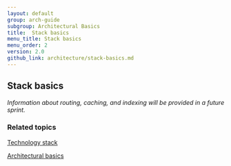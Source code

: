 ```yaml
---
layout: default
group: arch-guide
subgroup: Architectural Basics
title:  Stack basics
menu_title: Stack basics
menu_order: 2
version: 2.0
github_link: architecture/stack-basics.md
---
```

<h2>Stack basics</h2>


<i>Information about routing, caching, and indexing will be provided in a future sprint.</i>

<h3>Related topics</h3>


<a href="{{page.baseurl}}architecture/tech-stack.html">Technology stack</a>

<a href="{{page.baseurl}}architecture/archi_perspectives/ABasics_intro.html">Architectural basics</a>
